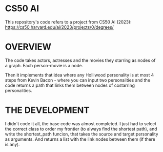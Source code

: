 # CS50 AI 

This repository's code refers to a project from CS50 AI (2023): https://cs50.harvard.edu/ai/2023/projects/0/degrees/

# OVERVIEW

The code takes actors, actresses and the movies they starring as nodes of a graph. Each person-movie is a node. 

Then it implements that idea where any Holliwood personality is at most 4 steps from Kevin Bacon - where you can input two personalities and the code returns a path that links them between nodes of costarring personalities. 

# THE DEVELOPMENT

I didn't code it all, the base code was almost completed. I just had to select the correct class to order my frontier (to always find the shortest path), and write the shortest_path funcion, that takes the source and target personality as arguments. And returns a list with the link nodes between them (if there is any). 
